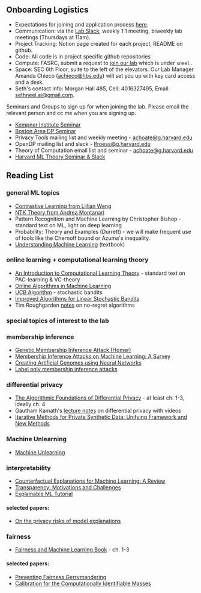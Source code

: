 ## Onboarding Logistics
- Expectations for joining and application process [here](https://forms.gle/e5JBkZN51Adqik8s5). 
- Communication: via the [Lab Slack](safrailab.slack.com), weekly 1:1 meeting, biweekly lab meetings (Thursdays at 11am).
- Project Tracking: Notion page created for each project, README on github. 
- Code: All code is in project specific github repositories 
- Compute: FASRC, submit a request to [join our lab](https://docs.rc.fas.harvard.edu/kb/how-do-i-get-a-research-computing-account/) which is under `sneel.`
- Space: SEC 6th Floor, suite to the left of the elevators. Our Lab Manager Amanda Chieco (achieco@hbs.edu) will set you up with key card access and a desk. 
- Seth's contact info: Morgan Hall 485, Cell: 4016327495, Email: sethneel.ai@gmail.com.

Seminars and Groups to sign up for when joining the lab. Please email the relevant person and cc me when you are signing up. 
- [Kempner Institute Seminar](https://www.harvard.edu/kempner-institute/events/) 
- [Boston Area DP Seminar](https://bostondataprivacy.github.io/talks.html) 
- Privacy Tools mailing list and weekly meeting - achoate@g.harvard.edu
- OpenDP mailing list and slack - lfroess@g.harvard.edu
- Theory of Computation email list and seminar - achoate@g.harvard.edu
- [Harvard ML Theory Seminar & Slack](https://mlfoundations.org/) 

## Reading List

### general ML topics
- [Contrastive Learning from Lillian Weng](https://lilianweng.github.io/posts/2021-05-31-contrastive/)
- [NTK Theory from Andrea Montanari](https://arxiv.org/abs/2308.13431)
- Pattern Recognition and Machine Learning by Christopher Bishop - standard text on ML, light on deep learning
- Probability: Theory and Examples (Durrett) - we will make frequent use of tools like the Chernoff bound or Azuma's inequality. 
- [Understanding Machine Learning](https://www.cs.huji.ac.il/~shais/UnderstandingMachineLearning/understanding-machine-learning-theory-algorithms.pdf) (textbook)

### online learning + computational learning theory 
- [An Introduction to Computational Learning Theory]() - standard text on PAC-learning & VC-theory
- [Online Algorithms in Machine Learning](https://www.cs.cmu.edu/~ninamf/ML10/online-survey.pdf)
- [UCB Algorithm](https://link.springer.com/article/10.1007/s10998-010-3055-6) - stochastic bandits
- [Improved Algorithms for Linear Stochastic Bandits](https://papers.nips.cc/paper/2011/hash/e1d5be1c7f2f456670de3d53c7b54f4a-Abstract.html)
- Tim Roughgarden [notes](https://timroughgarden.org/f13/l/l17.pdf) on no-regret algorithms

### special topics of interest to the lab 

### membership inference 
- [Genetic Membership Inference Attack (Homer)](https://journals.plos.org/plosgenetics/article?id=10.1371/journal.pgen.1000167)
- [Membership Inference Attacks on Machine Learning: A Survey ](https://arxiv.org/abs/2103.07853)
- [Creating Artificial Genomes using Neural Networks](https://journals.plos.org/plosgenetics/article?id=10.1371/journal.pgen.1009303)
- [Label only membership inference attacks](https://arxiv.org/pdf/2007.14321.pdf)

### differential privacy 
- [The Algorithmic Foundations of Differential Privacy](https://www.cis.upenn.edu/~aaroth/Papers/privacybook.pdf) - at least ch. 1-3, ideally ch. 4
- Gautham Kamath's [lecture notes](http://www.gautamkamath.com/CS860-fa2020.html) on differential privacy with videos
- [Iterative Methods for Private Synthetic Data: Unifying Framework and New Methods](https://arxiv.org/abs/2106.07153)

### Machine Unlearning 
- [Machine Unlearning](https://arxiv.org/abs/1912.03817?context=cs)


### interpretability
- [Counterfactual Explanations for Machine Learning: A Review](https://arxiv.org/abs/2010.10596)
- [Transparency: Motivations and Challenges](https://arxiv.org/abs/1708.01870)
- [Explainable ML Tutorial](https://explainml-tutorial.github.io/)

#### selected papers: 
- [On the privacy risks of model explanations](https://arxiv.org/abs/1907.00164)

### fairness 
- [Fairness and Machine Learning Book](https://fairmlbook.org/) - ch. 1-3

#### selected papers: 
- [Preventing Fairness Gerrymandering](https://proceedings.mlr.press/v80/kearns18a.html)
- [Calibration for the Computationally Identifiable Masses](https://proceedings.mlr.press/v80/hebert-johnson18a.html)





